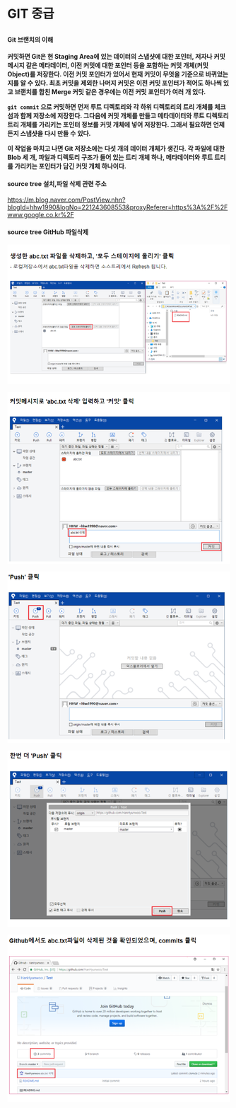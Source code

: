# GIT 중급

## 

#### Git 브랜치의 이해

**커밋하면 Git은 현 Staging Area에 있는 데이터의 스냅샷에 대한 포인터, 저자나 커밋 메시지 같은 메타데이터, 이전 커밋에 대한 포인터 등을 포함하는 커밋 개체(커밋 Object)를 저장한다. 이전 커밋 포인터가 있어서 현재 커밋이 무엇을 기준으로 바뀌었는지를 알 수 있다. 최초 커밋을 제외한 나머지 커밋은 이전 커밋 포인터가 적어도 하나씩 있고 브랜치를 합친 Merge 커밋 같은 경우에는 이전 커밋 포인터가 여러 개 있다.**

**`git commit` 으로 커밋하면 먼저 루트 디렉토리와 각 하위 디렉토리의 트리 개체를 체크섬과 함께 저장소에 저장한다. 그다음에 커밋 개체를 만들고 메타데이터와 루트 디렉토리 트리 개체를 가리키는 포인터 정보를 커밋 개체에 넣어 저장한다. 그래서 필요하면 언제든지 스냅샷을 다시 만들 수 있다.**

**이 작업을 마치고 나면 Git 저장소에는 다섯 개의 데이터 개체가 생긴다. 각 파일에 대한 Blob 세 개, 파일과 디렉토리 구조가 들어 있는 트리 개체 하나, 메타데이터와 루트 트리를 가리키는 포인터가 담긴 커밋 개체 하나이다.**

#### source tree 설치,파일 삭제  관련 주소

https://m.blog.naver.com/PostView.nhn?blogId=hhw1990&logNo=221243608553&proxyReferer=https%3A%2F%2Fwww.google.co.kr%2F

#### source tree GitHub 파일삭제

![image-20191217144341505](191217_01_git중급.assets/image-20191217144341505.png)

![image-20191217144414639](191217_01_git중급.assets/image-20191217144414639.png)



![image-20191217144449405](191217_01_git중급.assets/image-20191217144449405.png)

![image-20191217144526393](191217_01_git중급.assets/image-20191217144526393.png)

![image-20191217144609107](191217_01_git중급.assets/image-20191217144609107.png)

